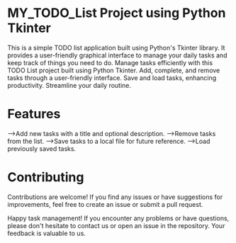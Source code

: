 # MY_TODO_List Project using Python Tkinter
This is a simple TODO list application built using Python's Tkinter library. It provides a user-friendly graphical interface to manage your daily tasks and keep track of things you need to do.
Manage tasks efficiently with this TODO List project built using Python Tkinter. Add, complete, and remove tasks through a user-friendly interface. Save and load tasks, enhancing productivity. Streamline your daily routine.

# Features
-->Add new tasks with a title and optional description.
-->Remove tasks from the list.
-->Save tasks to a local file for future reference.
-->Load previously saved tasks.

# Contributing
Contributions are welcome! If you find any issues or have suggestions for improvements, feel free to create an issue or submit a pull request.

Happy task management! If you encounter any problems or have questions, please don't hesitate to contact us or open an issue in the repository. Your feedback is valuable to us.
